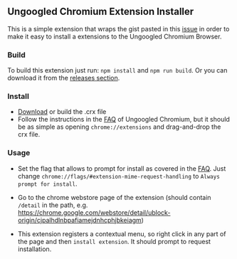 ## Ungoogled Chromium Extension Installer

This is a simple extension that wraps the gist pasted in this [issue](https://github.com/Eloston/ungoogled-chromium/issues/226#issuecomment-494147774) in order
to make it easy to install a extensions to the Ungoogled Chromium Browser.

### Build

To build this extension just run: `npm install` and `npm run build`. Or you can download it from the [releases section](https://github.com/enolgor/ungoogled-chromium-extension-installer/releases).

### Install

- [Download](https://github.com/enolgor/ungoogled-chromium-extension-installer/releases) or build the .crx file
- Follow the instructions in the [FAQ](https://ungoogled-software.github.io/ungoogled-chromium-wiki/faq#installing-the-crx-file) of Ungoogled Chromium, but it should be as simple as opening `chrome://extensions` and drag-and-drop the crx file.

### Usage

- Set the flag that allows to prompt for install as covered in the [FAQ](https://ungoogled-software.github.io/ungoogled-chromium-wiki/faq#installing-the-crx-file). Just change `chrome://flags/#extension-mime-request-handling` to `Always prompt for install`.

- Go to the chrome webstore page of the extension (should contain `/detail` in the path, e.g. https://chrome.google.com/webstore/detail/ublock-origin/cjpalhdlnbpafiamejdnhcphjbkeiagm)

- This extension registers a contextual menu, so right click in any part of the page and then `install extension`. It should prompt to request installation.


